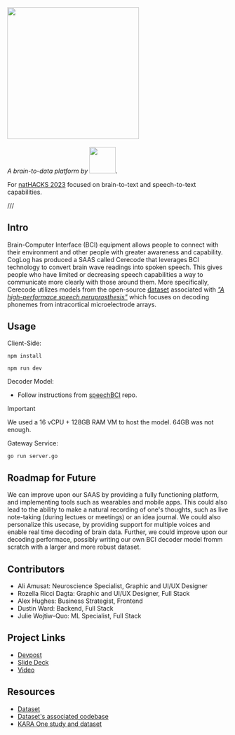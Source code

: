 ## <img src="https://github.com/Jewels2001/CogLog/assets/53021785/3716b232-c60c-466d-897a-01bca1d325b4" width="300">
_A brain-to-data platform by_  <img src="https://github.com/Jewels2001/CogLog/assets/53021785/1479f025-a925-41cd-b8c3-2952072c47fb" width="60">.

For [natHACKS 2023](https://nathacks23.devpost.com/) focused on brain-to-text and speech-to-text capabilities.

///

## Intro
Brain-Computer Interface (BCI) equipment allows people to connect with their environment and other people with greater awareness and capability. CogLog has produced a SAAS called Cerecode that leverages BCI technology to convert brain wave readings into spoken speech. This gives people who have limited or decreasing speech capabilities a way to communicate more clearly with those around them. More specifically, Cerecode utilizes models from the open-source [dataset](https://datadryad.org/stash/dataset/doi:10.5061/dryad.x69p8czpq) associated with [_"A high-performace speech neruprosthesis"_](https://www.nature.com/articles/s41586-023-06377-x.pdf) which focuses on decoding phonemes from intracortical microelectrode arrays. 

## Usage
Client-Side:

`npm install`

`npm run dev`

Decoder Model:
- Follow instructions from [speechBCI](https://github.com/fwillett/speechBCI/tree/main) repo.
> [!IMPORTANT]
> We used a 16 vCPU + 128GB RAM VM to host the model. 64GB was not enough.

Gateway Service:

`go run server.go`

## Roadmap for Future
We can improve upon our SAAS by providing a fully functioning platform, and implementing tools such as wearables and mobile apps. This could also lead to the ability to make a natural recording of one's thoughts, such as live note-taking (during lectues or meetings) or an idea journal.
We could also personalize this usecase, by providing support for multiple voices and enable real time decoding of brain data.
Further, we could improve upon our decoding performace, possibly writing our own BCI decoder model fromm scratch with a larger and more robust dataset.


## Contributors
- Ali Amusat: Neuroscience Specialist, Graphic and UI/UX Designer
- Rozella Ricci Dagta: Graphic and UI/UX Designer, Full Stack
- Alex Hughes: Business Strategist, Frontend
- Dustin Ward: Backend, Full Stack
- Julie Wojtiw-Quo: ML Specialist, Full Stack

## Project Links
- [Devpost](https://devpost.com/software/coglog)
- [Slide Deck](https://docs.google.com/presentation/d/1Xrh-y_W0OSOFUX3jnuKIfwNEUtSFSuoYoYQwCp_6Km8/edit?usp=sharing)
- [Video](https://youtu.be/DVbrny5-V0c)

## Resources
- [Dataset](https://datadryad.org/stash/dataset/doi:10.5061/dryad.x69p8czpq)
- [Dataset's associated codebase](https://github.com/fwillett/speechBCI/tree/main)
- [KARA One study and dataset](http://www.cs.toronto.edu/~complingweb/data/karaOne/karaOne.html)
